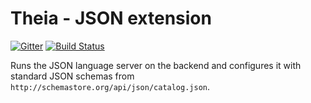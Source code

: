 # Theia - JSON extension
[![Gitter](https://img.shields.io/badge/chat-on%20gitter-blue.svg)](https://gitter.im/theia-ide/theia)
[![Build Status](https://travis-ci.org/theia-ide/theia.svg?branch=master)](https://travis-ci.org/theia-ide/theia-json-extension)

Runs the JSON language server on the backend and configures it with standard JSON schemas from `http://schemastore.org/api/json/catalog.json`.

